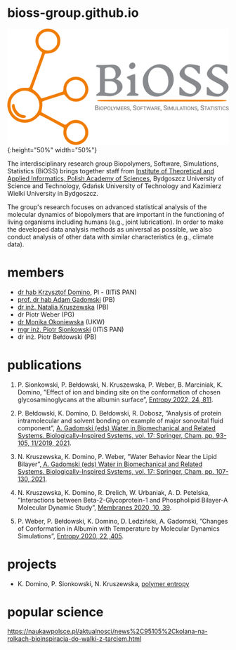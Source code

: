# bioss-group.github.io

!["Biopolymers, Software, Simulations, Statistics (BiOSS)"](./img/bioss-group-logo-large.png){:height="50%" width="50%"}

The interdisciplinary research group Biopolymers, Software, Simulations, Statistics (BiOSS) brings together staff from [Institute of Theoretical and Applied Informatics, Polish Academy of Sciences](https://www.iitis.pl/en), Bydgoszcz University of Science and Technology, Gdańsk University of Technology and Kazimierz Wielki University in Bydgoszcz.

The group's research focuses on advanced statistical analysis of the molecular dynamics of biopolymers that are important in the
functioning of living organisms including humans (e.g., joint lubrication). In order to make the developed data analysis methods as universal as possible, we also conduct analysis of other data with similar characteristics (e.g., climate data).

# members
- [dr hab Krzysztof Domino](https://www.iitis.pl/en/person/kdomino), PI - (IITiS PAN)
- [prof. dr hab Adam Gadomski](https://wtiich.pbs.edu.pl/pl/pracownik/adam-gadomski) (PB)
- [dr inż. Natalia Kruszewska](https://wtiich.pbs.edu.pl/pl/pracownik/natalia-kruszewska) (PB)
- dr Piotr Weber (PG)
- [dr Monika Okoniewska](https://www.ukw.edu.pl/pracownicy/strona/mokoniewska) (UKW)
- [mgr inż. Piotr Sionkowski](https://www.linkedin.com/in/piotr-sionkowski-355a8b87/?lipi=urn%3Ali%3Apage%3Ad_flagship3_feed%3Bgecsc9HyTkGc1spJShmADQ%3D%3D) (IITiS PAN)
- dr inż. Piotr Bełdowski (PB)

# publications
1. P. Sionkowski, P. Bełdowski, N. Kruszewska, P. Weber, B. Marciniak, K. Domino, ”Effect of ion and binding site on the conformation of chosen glycosaminoglycans at the albumin surface”, [Entropy 2022, 24, 811](https://doi.org/10.3390/e24060811).

2. P. Bełdowski, K. Domino, D. Bełdowski, R. Dobosz, ”Analysis of protein intramolecular and solvent bonding on example of major sonovital fluid component”, [A. Gadomski (eds) Water in Biomechanical and Related Systems. Biologically-Inspired Systems, vol. 17: Springer, Cham, pp. 93-105, 11/2019, 2021](https://link.springer.com/chapter/10.1007/978-3-030-67227-0_5).

3. N. Kruszewska, K. Domino, P. Weber, ”Water Behavior Near the Lipid Bilayer”,[ A. Gadomski (eds) Water in Biomechanical and Related Systems. Biologically-Inspired Systems, vol. 17: Springer, Cham, pp. 107-130, 2021](https://link.springer.com/chapter/10.1007/978-3-030-67227-0_6).

4. N. Kruszewska, K. Domino, R. Drelich, W. Urbaniak, A. D. Petelska, ”Interactions between Beta-2-Glycoprotein-1 and Phospholipid Bilayer-A Molecular Dynamic Study”, [Membranes 2020, 10, 39](https://www.mdpi.com/2077-0375/10/12/396).

5. P. Weber, P. Bełdowski, K. Domino, D. Ledziński, A. Gadomski, ”Changes of Conformation in Albumin with Temperature by Molecular Dynamics
Simulations”, [Entropy 2020, 22, 405](https://www.mdpi.com/1099-4300/22/4/405).

# projects

- K. Domino, P. Sionkowski, N. Kruszewska, [polymer entropy](https://github.com/iitis/polymer_entropy/)

# popular science

https://naukawpolsce.pl/aktualnosci/news%2C95105%2Ckolana-na-rolkach-bioinspiracja-do-walki-z-tarciem.html

